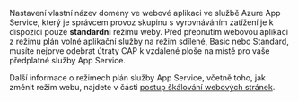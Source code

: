 Nastavení vlastní název domény ve webové aplikaci ve službě Azure App Service, který je správcem provoz skupinu s vyrovnáváním zatížení je k dispozici pouze **standardní** režimu weby. Před přepnutím webovou aplikaci z režimu plán volné aplikační služby na režim sdílené, Basic nebo Standard, musíte nejprve odebrat útraty CAP k vzdálené ploše na místě pro vaše předplatné služby App Service. 

Další informace o režimech plán služby App Service, včetně toho, jak změnit režim webu, najdete v části [postup škálování webových stránek](../articles/app-service/web-sites-scale.md).

